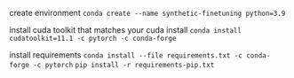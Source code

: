 create environment
`conda create --name synthetic-finetuning python=3.9`

install cuda toolkit that matches your cuda install
`conda install cudatoolkit=11.1 -c pytorch -c conda-forge`

install requirements
`conda install --file requirements.txt -c conda-forge -c pytorch`
`pip install -r requirements-pip.txt`
